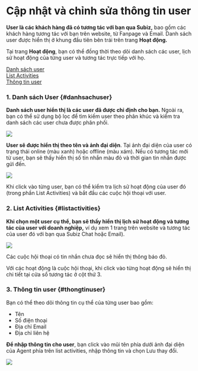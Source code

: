 # Cập nhật và chỉnh sửa thông tin user

**User là các khách hàng đã có tương tác với bạn qua Subiz,** bao gồm các khách hàng tương tác với bạn trên website, từ Fanpage và Email. Danh sách user được hiển thị ở khung đầu tiên bên trái trên trang **Hoạt động.**

Tại trang **Hoạt động**, bạn có thể đồng thời theo dõi danh sách các user, lịch sử hoạt động của từng user và tương tác trực tiếp với họ.

[Danh sách user ](https://docv4.subiz.com/xem-thong-tin-user/#danhsachuser)  
[List Activities ](https://docv4.subiz.com/xem-thong-tin-user/#listactivities)  
[Thông tin user](https://docv4.subiz.com/xem-thong-tin-user/#thongtinuser)

### **1. Danh sách User** {#danhsachuser}

**Danh sách user hiển thị là các user đã được chỉ định cho bạn.** Ngoài ra, bạn có thể sử dụng bộ lọc để tìm kiếm user theo phân khúc và kiểm tra danh sách các user chưa được phân phối.

![](https://docv4.subiz.com/wp-content/uploads/2018/02/list-user.png)

**User sẽ được hiển thị theo tên và ảnh đại diện**. Tại ảnh đại diện của user có trạng thái online \(màu xanh\) hoặc offline \(màu xám\). Nếu có tương tác mới từ user, bạn sẽ thấy hiển thị số tin nhắn màu đỏ và thời gian tin nhắn được gửi đến.

![](http://docv4.subiz.com/wp-content/uploads/2018/01/User-list.png)

Khi click vào từng user, bạn có thể kiểm tra lịch sử hoạt động của user đó \(trong phần List Activities\) và bắt đầu các cuộc hội thoại với user.

### **2. List Activities** {#listactivities}

**Khi chọn một user cụ thể, bạn sẽ thấy hiển thị lịch sử hoạt động và tương tác của user với doanh nghiệp,** ví dụ xem 1 trang trên website và tương tác của user đó với bạn qua Subiz Chat hoặc Email\).

![](http://docv4.subiz.com/wp-content/uploads/2018/01/List-acivities.png)

Các cuộc hội thoại có tin nhắn chưa đọc sẽ hiển thị thông báo đỏ.

Với các hoạt động là cuộc hội thoại, khi click vào từng hoạt động sẽ hiển thị chi tiết tại cửa sổ tương tác ở cột thứ 3.

### **3. Thông tin user** {#thongtinuser}

Bạn có thể theo dõi thông tin cụ thể của từng user bao gồm:

* Tên
* Số điện thoại
* Địa chỉ Email
* Địa chỉ liên hệ

**Để nhập thông tin cho user**, bạn click vào mũi tên phía dưới ảnh đại diện của Agent phía trên list activities, nhập thông tin và chọn Lưu thay đổi.

![](https://docv4.subiz.com/wp-content/uploads/2018/02/Cap-nhat-thong-tin-user.png)

